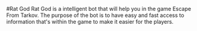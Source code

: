 #Rat God
Rat God is a intelligent bot that will help you in the game Escape From Tarkov. The purpose of the bot is to have easy and fast access to information that's within the game to make it easier for the players.
